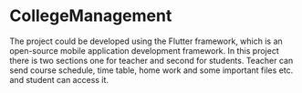 # CollegeManagement
The project could be developed using the Flutter framework, which is an open-source mobile application development framework. In this project there is two sections one for teacher and second for students. Teacher can send course schedule, time table, home work and some important files etc. and student can access it.

